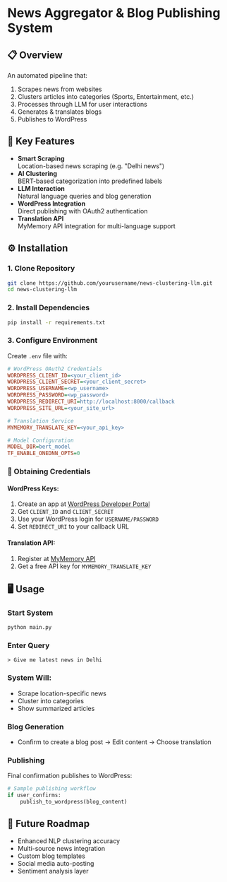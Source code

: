 # News Aggregator & Blog Publishing System

## 📋 Overview
An automated pipeline that:
1. Scrapes news from websites 
2. Clusters articles into categories (Sports, Entertainment, etc.)
3. Processes through LLM for user interactions
4. Generates & translates blogs
5. Publishes to WordPress

## 🚀 Key Features
- **Smart Scraping**  
  Location-based news scraping (e.g. "Delhi news")
- **AI Clustering**  
  BERT-based categorization into predefined labels
- **LLM Interaction**  
  Natural language queries and blog generation
- **WordPress Integration**  
  Direct publishing with OAuth2 authentication
- **Translation API**  
  MyMemory API integration for multi-language support

## ⚙️ Installation

### 1. Clone Repository
```bash
git clone https://github.com/yourusername/news-clustering-llm.git
cd news-clustering-llm
```

### 2. Install Dependencies
```bash
pip install -r requirements.txt
```

### 3. Configure Environment
Create `.env` file with:

```ini
# WordPress OAuth2 Credentials
WORDPRESS_CLIENT_ID=<your_client_id>
WORDPRESS_CLIENT_SECRET=<your_client_secret>
WORDPRESS_USERNAME=<wp_username>
WORDPRESS_PASSWORD=<wp_password>
WORDPRESS_REDIRECT_URI=http://localhost:8000/callback
WORDPRESS_SITE_URL=<your_site_url>

# Translation Service
MYMEMORY_TRANSLATE_KEY=<your_api_key>

# Model Configuration 
MODEL_DIR=bert_model
TF_ENABLE_ONEDNN_OPTS=0
```

### 🔑 Obtaining Credentials

#### WordPress Keys:
1. Create an app at [WordPress Developer Portal](https://developer.wordpress.com/apps/)
2. Get `CLIENT_ID` and `CLIENT_SECRET`
3. Use your WordPress login for `USERNAME/PASSWORD`
4. Set `REDIRECT_URI` to your callback URL

#### Translation API:
1. Register at [MyMemory API](https://mymemory.translated.net/doc/spec.php)
2. Get a free API key for `MYMEMORY_TRANSLATE_KEY`

## 🖥️ Usage

### Start System
```bash
python main.py
```

### Enter Query
```plaintext
> Give me latest news in Delhi
```

### System Will:
- Scrape location-specific news
- Cluster into categories
- Show summarized articles

### Blog Generation
- Confirm to create a blog post → Edit content → Choose translation

### Publishing
Final confirmation publishes to WordPress:

```python
# Sample publishing workflow
if user_confirms:
    publish_to_wordpress(blog_content)
```

## 🔮 Future Roadmap
- Enhanced NLP clustering accuracy
- Multi-source news integration
- Custom blog templates
- Social media auto-posting
- Sentiment analysis layer